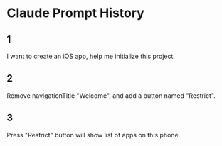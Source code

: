 # Claude Prompt History
## 1
I want to create an iOS app, help me initialize this project.

## 2
Remove navigationTitle "Welcome", and add a button named "Restrict".

## 3
Press "Restrict" button will show list of apps on this phone.
